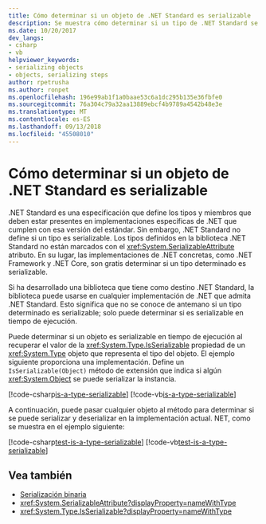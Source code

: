 ```yaml
---
title: Cómo determinar si un objeto de .NET Standard es serializable
description: Se muestra cómo determinar si un tipo de .NET Standard se puede serializar en tiempo de ejecución.
ms.date: 10/20/2017
dev_langs:
- csharp
- vb
helpviewer_keywords:
- serializing objects
- objects, serializing steps
author: rpetrusha
ms.author: ronpet
ms.openlocfilehash: 196e99ab1f1a0baae53c6a1dc295b135e36fbfe0
ms.sourcegitcommit: 76a304c79a32aa13889ebcf4b9789a4542b48e3e
ms.translationtype: MT
ms.contentlocale: es-ES
ms.lasthandoff: 09/13/2018
ms.locfileid: "45508010"
---
```

# <a name="how-to-determine-if-a-net-standard-object-is-serializable"></a>Cómo determinar si un objeto de .NET Standard es serializable

.NET Standard es una especificación que define los tipos y miembros que deben estar presentes en implementaciones específicas de .NET que cumplen con esa versión del estándar. Sin embargo, .NET Standard no define si un tipo es serializable. Los tipos definidos en la biblioteca .NET Standard no están marcados con el <xref:System.SerializableAttribute> atributo. En su lugar, las implementaciones de .NET concretas, como .NET Framework y .NET Core, son gratis determinar si un tipo determinado es serializable. 

Si ha desarrollado una biblioteca que tiene como destino .NET Standard, la biblioteca puede usarse en cualquier implementación de .NET que admita .NET Standard. Esto significa que no se conoce de antemano si un tipo determinado es serializable; solo puede determinar si es serializable en tiempo de ejecución.

Puede determinar si un objeto es serializable en tiempo de ejecución al recuperar el valor de la <xref:System.Type.IsSerializable> propiedad de un <xref:System.Type> objeto que representa el tipo del objeto. El ejemplo siguiente proporciona una implementación. Define un `IsSerializable(Object)` método de extensión que indica si algún <xref:System.Object> se puede serializar la instancia.

[!code-csharp[is-a-type-serializable](~/samples/snippets/standard/serialization/is-serializable/csharp/program.cs#2)]
[!code-vb[is-a-type-serializable](~/samples/snippets/standard/serialization/is-serializable/vb/library.vb#2)]

A continuación, puede pasar cualquier objeto al método para determinar si se puede serializar y deserializar en la implementación actual. NET, como se muestra en el ejemplo siguiente:

[!code-csharp[test-is-a-type-serializable](~/samples/snippets/standard/serialization/is-serializable/csharp/program.cs#1)]
[!code-vb[test-is-a-type-serializable](~/samples/snippets/standard/serialization/is-serializable/vb/program.vb#1)]

## <a name="see-also"></a>Vea también

- [Serialización binaria](binary-serialization.md)
- <xref:System.SerializableAttribute?displayProperty=nameWithType>
- <xref:System.Type.IsSerializable?displayProperty=nameWithType>
